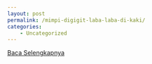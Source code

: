 ```yaml
---
layout: post
permalink: /mimpi-digigit-laba-laba-di-kaki/
categories:
    - Uncategorized
---
```


[Baca Selengkapnya](/07)